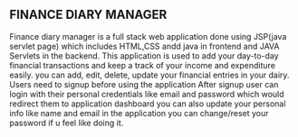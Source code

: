 FINANCE DIARY MANAGER
---------------------

Finance diary manager is a full stack web application done using JSP(java servlet page) which includes HTML,CSS andd java in frontend and JAVA Servlets in the backend.
This application is used to add your day-to-day financial transactions and keep a track of your income and expenditure easily.
you can add, edit, delete, update your financial entries in your dairy.
Users need to signup before using the application
After signup user can login with their personal credentials like email and password which would redirect them to application dashboard
you can also update your personal info like name and email in the application
you can change/reset your password if u feel like doing it.
